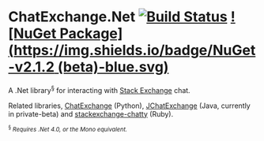 ChatExchange.Net [![Build Status](https://travis-ci.org/ArcticEcho/ChatExchange.Net.svg)](https://travis-ci.org/ArcticEcho/ChatExchange.Net) [![NuGet Package](https://img.shields.io/badge/NuGet-v2.1.2 (beta)-blue.svg)](https://www.nuget.org/packages/ChatExchange.Net/2.1.2-beta)
================

A .Net library<sup>§</sup> for interacting with [Stack Exchange](http://stackexchange.com/) chat.

Related libraries, [ChatExchange](https://github.com/Manishearth/ChatExchange) (Python), [JChatExchange](https://github.com/Vincentyification/JChatExchange) (Java, currently in private-beta) and [stackexchange-chatty](https://github.com/KeyboardFire/stackexchange-chatty) (Ruby).

<sup><sup>§</sup> *Requires .Net 4.0, or the Mono equivalent.*<sup>

